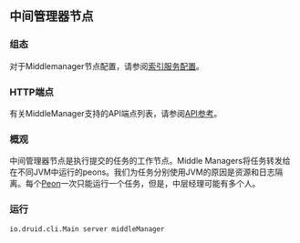 ## 中间管理器节点

### 组态

对于Middlemanager节点配置，请参阅[索引服务配置](http://druid.io/docs/0.12.3/configuration/index.html#middlemanager-and-peons)。

### HTTP端点

有关MiddleManager支持的API端点列表，请参阅[API参考](http://druid.io/docs/0.12.3/operations/api-reference.html#middlemanager)。

### 概观

中间管理器节点是执行提交的任务的工作节点。Middle Managers将任务转发给在不同JVM中运行的peons。我们为任务分别使用JVM的原因是资源和日志隔离。每个[Peon](http://druid.io/docs/0.12.3/design/peons.html)一次只能运行一个任务，但是，中层经理可能有多个人。

### 运行

```text
io.druid.cli.Main server middleManager
```